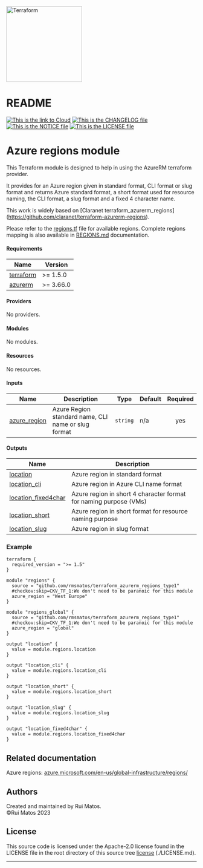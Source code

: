 <img alt="Terraform" src="https://www.datocms-assets.com/2885/1629941242-logo-terraform-main.svg" width="200px">

# README

[![This is the link to Cloud][azure-badge]][azure] [![This is the CHANGELOG file][changelog-badge]][changelog] [![This is the NOTICE file][notice-badge]][notice] [![This is the LICENSE file][license-badge]][license]

# Azure regions module

This Terraform module is designed to help in using the AzureRM terraform provider.

It provides for an Azure region given in standard format, CLI format or slug format and returns
Azure standard format, a short format used for resource naming, the CLI format, a slug format and a fixed 4 character name.

This work is widely based on [Claranet terraform_azurerm_regions] (https://github.com/claranet/terraform-azurerm-regions).

Please refer to the [regions.tf](regions.tf) file for available regions.
Complete regions mapping is also available in [REGIONS.md](REGIONS.md) documentation.

<!-- BEGIN_TF_DOCS -->

#### Requirements

| Name | Version |
|------|---------|
| <a name="requirement_terraform"></a> [terraform](#requirement_terraform) | >= 1.5.0 |
| <a name="requirement_azurerm"></a> [azurerm](#requirement_azurerm) | >= 3.66.0 |
#### Providers

No providers.
#### Modules

No modules.
#### Resources

No resources.
#### Inputs

| Name | Description | Type | Default | Required |
|------|-------------|------|---------|:--------:|
| <a name="input_azure_region"></a> [azure_region](#input_azure_region) | Azure Region standard name, CLI name or slug format | `string` | n/a | yes |
#### Outputs

| Name | Description |
|------|-------------|
| <a name="output_location"></a> [location](#output_location) | Azure region in standard format |
| <a name="output_location_cli"></a> [location_cli](#output_location_cli) | Azure region in Azure CLI name format |
| <a name="output_location_fixed4char"></a> [location_fixed4char](#output_location_fixed4char) | Azure region in short 4 character format for naming purpose (VMs) |
| <a name="output_location_short"></a> [location_short](#output_location_short) | Azure region in short format for resource naming purpose |
| <a name="output_location_slug"></a> [location_slug](#output_location_slug) | Azure region in slug format |

### Example
```hcl
terraform {
  required_version = ">= 1.5"
}

module "regions" {
  source = "github.com/rmsmatos/terraform_azurerm_regions_type1"
  #checkov:skip=CKV_TF_1:We don't need to be paranoic for this module
  azure_region = "West Europe"
}

module "regions_global" {
  source = "github.com/rmsmatos/terraform_azurerm_regions_type1"
  #checkov:skip=CKV_TF_1:We don't need to be paranoic for this module
  azure_region = "global"
}

output "location" {
  value = module.regions.location
}

output "location_cli" {
  value = module.regions.location_cli
}

output "location_short" {
  value = module.regions.location_short
}

output "location_slug" {
  value = module.regions.location_slug
}

output "location_fixed4char" {
  value = module.regions.location_fixed4char
}
```

<!-- END_TF_DOCS -->

## Related documentation

Azure regions: [azure.microsoft.com/en-us/global-infrastructure/regions/](https://azure.microsoft.com/en-us/global-infrastructure/regions/)

## Authors
Created and maintained by Rui Matos.  
©Rui Matos 2023

## License
This source code is licensed under the Apache-2.0 license found in the
LICENSE file in the root directory of this source tree [license] (./LICENSE.md).


---

[azure]: https://portal.azure.com
[azure-badge]: https://img.shields.io/badge/cloud-Microsoft%20Azure-blue
[readme]: ./README.md
[readme-badge]: https://img.shields.io/badge/readme-information-red
[usage]: ./USAGE.md
[usage-badge]: https://img.shields.io/badge/usage-examples-lightgrey
[changelog]: ./CHANGELOG.md
[changelog-badge]: https://img.shields.io/badge/changelog-release-green
[license]: ./LICENSE.md
[license-badge]: https://img.shields.io/badge/license-%40Rui%20Matos-orange
[notice]: ./NOTICE.md
[notice-badge]: https://img.shields.io/badge/notice-%40copyright-lightgrey
